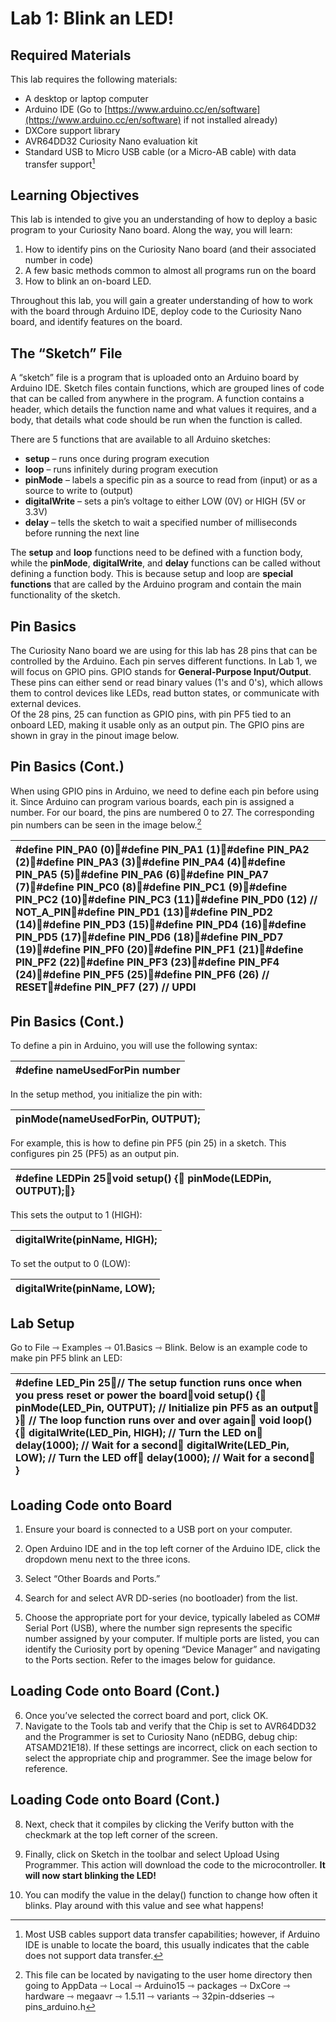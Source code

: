 # **Lab 1: Blink an LED\!**

## Required Materials

This lab requires the following materials:

* A desktop or laptop computer  
* Arduino IDE (Go to [https://www.arduino.cc/en/software](https://www.arduino.cc/en/software) if not installed already)  
* DXCore support library  
* AVR64DD32 Curiosity Nano evaluation kit  
* Standard USB to Micro USB cable (or a Micro-AB cable) with data transfer support[^1]

## Learning Objectives

This lab is intended to give you an understanding of how to deploy a basic program to your Curiosity Nano board. Along the way, you will learn:

1. How to identify pins on the Curiosity Nano board (and their associated number in code)   
2. A few basic methods common to almost all programs run on the board  
3. How to blink an on-board LED.

Throughout this lab, you will gain a greater understanding of how to work with the board through Arduino IDE, deploy code to the Curiosity Nano board, and identify features on the board.

## 

## The “Sketch” File

A “sketch” file is a program that is uploaded onto an Arduino board by Arduino IDE. Sketch files contain functions, which are grouped lines of code that can be called from anywhere in the program. A function contains a header, which details the function name and what values it requires, and a body, that details what code should be run when the function is called.

There are 5 functions that are available to all Arduino sketches:

* **setup** – runs once during program execution  
* **loop** – runs infinitely during program execution  
* **pinMode** – labels a specific pin as a source to read from (input) or as a source to write to (output)  
* **digitalWrite** – sets a pin’s voltage to either LOW (0V) or HIGH (5V or 3.3V)  
* **delay** – tells the sketch to wait a specified number of milliseconds before running the next line

The **setup** and **loop** functions need to be defined with a function body, while the **pinMode**, **digitalWrite**, and **delay** functions can be called without defining a function body. This is because setup and loop are **special functions** that are called by the Arduino program and contain the main functionality of the sketch.

## 

## 

## Pin Basics

The Curiosity Nano board we are using for this lab has 28 pins that can be controlled by the Arduino. Each pin serves different functions. In Lab 1, we will focus on GPIO pins. GPIO stands for **General-Purpose Input/Output**. These pins can either send or read binary values (1's and 0's), which allows them to control devices like LEDs, read button states, or communicate with external devices.  
Of the 28 pins, 25 can function as GPIO pins, with pin PF5 tied to an onboard LED, making it usable only as an output pin. The GPIO pins are shown in gray in the pinout image below.

## Pin Basics (Cont.)

When using GPIO pins in Arduino, we need to define each pin before using it. Since Arduino can program various boards, each pin is assigned a number. For our board, the pins are numbered 0 to 27\. The corresponding pin numbers can be seen in the image below.[^2]

| \#define PIN\_PA0 (0)\#define PIN\_PA1 (1)\#define PIN\_PA2 (2)\#define PIN\_PA3 (3)\#define PIN\_PA4 (4)\#define PIN\_PA5 (5)\#define PIN\_PA6 (6)\#define PIN\_PA7 (7)\#define PIN\_PC0 (8)\#define PIN\_PC1 (9)\#define PIN\_PC2 (10)\#define PIN\_PC3 (11)\#define PIN\_PD0 (12) // NOT\_A\_PIN\#define PIN\_PD1 (13)\#define PIN\_PD2 (14)\#define PIN\_PD3 (15)\#define PIN\_PD4 (16)\#define PIN\_PD5 (17)\#define PIN\_PD6 (18)\#define PIN\_PD7 (19)\#define PIN\_PF0 (20)\#define PIN\_PF1 (21)\#define PIN\_PF2 (22)\#define PIN\_PF3 (23)\#define PIN\_PF4 (24)\#define PIN\_PF5 (25)\#define PIN\_PF6 (26) // RESET\#define PIN\_PF7 (27) // UPDI |
| :---- |

## 

## Pin Basics (Cont.)

To define a pin in Arduino, you will use the following syntax:

| \#define nameUsedForPin number |
| :---- |

In the setup method, you initialize the pin with:

| pinMode(nameUsedForPin, OUTPUT); |
| :---- |

For example, this is how to define pin PF5 (pin 25\) in a sketch. This configures pin 25 (PF5) as an output pin.

| \#define LEDPin 25void setup() {      pinMode(LEDPin, OUTPUT);} |
| :---- |

This sets the output to 1 (HIGH):

| digitalWrite(pinName, HIGH); |
| :---- |

To set the output to 0 (LOW):

| digitalWrite(pinName, LOW); |
| :---- |

## 

## Lab Setup

Go to File ⇾ Examples ⇾ 01.Basics ⇾ Blink. Below is an example code to make pin PF5 blink an LED:

| \#define LED\_Pin 25// The setup function runs once when you press reset or power the boardvoid setup() {     pinMode(LED\_Pin, OUTPUT);  // Initialize pin PF5 as an output } // The loop function runs over and over again void loop() {     digitalWrite(LED\_Pin, HIGH);  // Turn the LED on     delay(1000);                  // Wait for a second     digitalWrite(LED\_Pin, LOW);   // Turn the LED off     delay(1000);                  // Wait for a second } |
| :---- |

## Loading Code onto Board

1. Ensure your board is connected to a USB port on your computer.  
2. Open Arduino IDE and in the top left corner of the Arduino IDE, click the dropdown menu next to the three icons.  
3. Select “Other Boards and Ports.”

4. Search for and select AVR DD-series (no bootloader) from the list.  
5. Choose the appropriate port for your device, typically labeled as COM\# Serial Port (USB), where the number sign represents the specific number assigned by your computer. If multiple ports are listed, you can identify the Curiosity port by opening “Device Manager” and navigating to the Ports section. Refer to the images below for guidance.

   

   

   

   

   

   

   

   

## Loading Code onto Board (Cont.)

6. Once you’ve selected the correct board and port, click OK.  
7. Navigate to the Tools tab and verify that the Chip is set to AVR64DD32 and the Programmer is set to Curiosity Nano (nEDBG, debug chip: ATSAMD21E18). If these settings are incorrect, click on each section to select the appropriate chip and programmer. See the image below for reference. 

   

   

   

   

   

   

   

   

## Loading Code onto Board (Cont.)

8. Next, check that it compiles by clicking the Verify button with the checkmark at the top left corner of the screen.   
9. Finally, click on Sketch in the toolbar and select Upload Using Programmer. This action will download the code to the microcontroller. **It will now start blinking the LED\!**

10. You can modify the value in the delay() function to change how often it blinks. Play around with this value and see what happens\!

[^1]:  Most USB cables support data transfer capabilities; however, if Arduino IDE is unable to locate the board, this usually indicates that the cable does not support data transfer.

[^2]:  This file can be located by navigating to the user home directory then going to AppData ⇾ Local ⇾ Arduino15 ⇾ packages ⇾ DxCore ⇾ hardware ⇾ megaavr ⇾ 1.5.11 ⇾ variants ⇾ 32pin-ddseries ⇾ pins\_arduino.h
